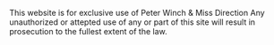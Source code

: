 This website is for exclusive use of Peter Winch & Miss Direction
Any unauthorized or attepted use of any or part of this site 
will result in prosecution to the fullest extent of the law.
